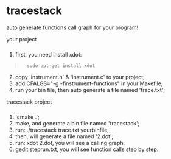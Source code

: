 tracestack
==========
auto generate functions call graph for your program!

your project
###
  1. first, you need install xdot: <br />
>       sudo apt-get install xdot
  2. copy 'instrument.h' & 'instrument.c' to your project;
  3. add CFALGS="-g -finstrument-functions" in your Makefile;
  4. run your bin file, then auto generate a file named 'trace.txt';


tracestack project
###
  1. 'cmake .';
  2. make, and generate a bin file named 'tracestack';
  3. run: ./tracestack trace.txt yourbinfile;
  4. then, will generate a file named '2.dot';
  5. run: xdot 2.dot, you will see a calling graph.
  6. gedit steprun.txt, you will see function calls step by step.
